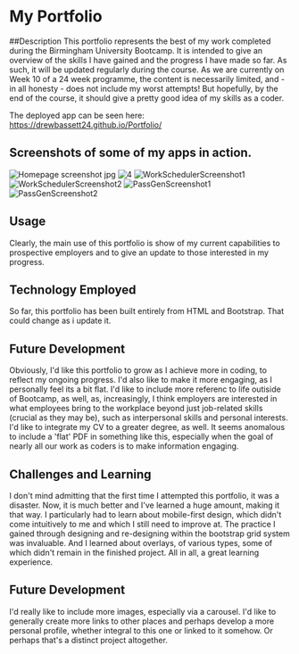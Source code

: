 # My Portfolio

##Description
This portfolio represents the best of my work completed during the Birmingham University Bootcamp. It is intended to give an overview of the skills I have gained and the progress I have made so far. As such, it will be updated regularly during the course. As we are currently on Week 10 of a 24 week programme, the content is necessarily limited, and - in all honesty - does not include my worst attempts! But hopefully, by the end of the course, it should give a pretty good idea of my skills as a coder.

The deployed app can be seen here: https://drewbassett24.github.io/Portfolio/

## Screenshots of some of my apps in action.
![Homepage screenshot jpg](https://user-images.githubusercontent.com/73472116/107885629-5a897c00-6ef3-11eb-8e4c-1a6e5a1b9c95.png)
![4](https://user-images.githubusercontent.com/73472116/107885565-febef300-6ef2-11eb-8609-3ef278d4cc50.jpg)
![WorkSchedulerScreenshot1](https://user-images.githubusercontent.com/73472116/107391429-976b0280-6af0-11eb-8ee0-d51d89899c6c.jpg)
![WorkSchedulerScreenshot2](https://user-images.githubusercontent.com/73472116/107391431-98039900-6af0-11eb-9f76-af9b7e69ae4e.jpg)
![PassGenScreenshot1](https://user-images.githubusercontent.com/73472116/107391432-98039900-6af0-11eb-87c6-1f84e07a1741.jpg)
![PassGenScreenshot2](https://user-images.githubusercontent.com/73472116/107391434-989c2f80-6af0-11eb-82d9-cd00621855e1.jpg)


## Usage
Clearly, the main use of this portfolio is show of my current capabilities to prospective employers and to give an update to those interested in my progress.

## Technology Employed
So far, this portfolio has been built entirely from HTML and Bootstrap. That could change as i update it.

## Future Development
Obviously, I'd like this portfolio to grow as I achieve more in coding, to reflect my ongoing progress. I'd also like to make it more engaging, as I personally feel its a bit flat. I'd like to include more referenc to life outiside of Bootcamp, as well, as, increasingly, I think employers are interested in what employees bring to the workplace beyond just job-related skills (crucial as they may be), such as interpersonal skills and personal interests.
I'd like to integrate my CV to a greater degree, as well. It seems anomalous to include a 'flat' PDF in something like this, especially when the goal of nearly all our work as coders is to make information engaging.

## Challenges and Learning
I don't mind admitting that the first time I attempted this portfolio, it was a disaster. 
Now, it is much better and I've learned a huge amount, making it that way. I particularly had to learn about mobile-first design, which didn't come intuitively to me and which I still need to improve at. The practice I gained through designing and re-designing within the bootstrap grid system was invaluable. And I learned about overlays, of various types, some of which didn't remain in the finished project. All in all, a great learning experience.

## Future Development
I'd really like to include more images, especially via a carousel. I'd like to generally create more links to other places and perhaps develop a more personal profile, whether integral to this one or linked to it somehow. Or perhaps that's a distinct project altogether.

